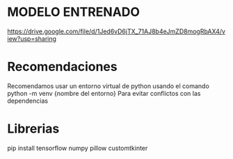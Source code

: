 # MODELO ENTRENADO
https://drive.google.com/file/d/1Jed6vD6jTX_71AJ8b4eJmZD8mogRbAX4/view?usp=sharing

# Recomendaciones
Recomendamos usar un entorno virtual de python usando el comando python -m venv {nombre del entorno}
Para evitar conflictos con las dependencias

# Librerias
pip install tensorflow numpy pillow customtkinter
